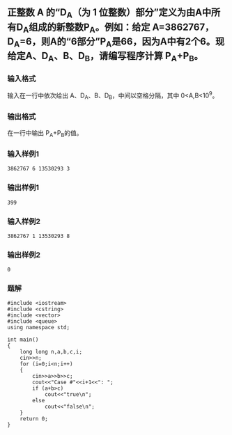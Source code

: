 ## 正整数 A 的“D<sub>A</sub>（为 1 位整数）部分”定义为由A中所有D<sub>A</sub>组成的新整数P<sub>A</sub>。例如：给定 A=3862767，D<sub>A</sub>=6，则A的“6部分”P<sub>A</sub>是66，因为A中有2个6。现给定A、D<sub>A</sub>、B、D<sub>B</sub>，请编写程序计算 P<sub>A</sub>+P<sub>B</sub>。
### 输入格式
输入在一行中依次给出 A、D<sub>A</sub>、B、D<sub>B</sub>，中间以空格分隔，其中 0<A,B<10<sup>9</sup>。
### 输出格式
在一行中输出 P<sub>A</sub>+P<sub>B</sub>的值。
### 输入样例1
```
3862767 6 13530293 3
```
### 输出样例1
```
399
```
### 输入样例2
```
3862767 1 13530293 8
```
### 输出样例2
```
0
```

### 题解
```
#include <iostream>
#include <cstring>
#include <vector>
#include <queue>
using namespace std;

int main()
{
	long long n,a,b,c,i;
	cin>>n;
	for (i=0;i<n;i++)
    {
        cin>>a>>b>>c;
        cout<<"Case #"<<i+1<<": ";
        if (a+b>c)
            cout<<"true\n";
        else
            cout<<"false\n";
    }
	return 0;
}
```
